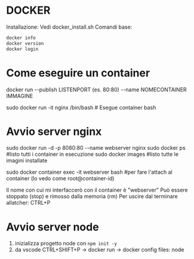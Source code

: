 # DOCKER
Installazione: Vedi docker_install.sh
Comandi base:
```sh
docker info
docker version
docker login
```

# Come eseguire un container

docker run --publish LISTENPORT (es. 80:80) --name NOMECONTAINER IMMAGINE

sudo docker run -it nginx /bin/bash # Esegue container bash

# Avvio server nginx
sudo docker run -d -p 8080:80 --name webserver nginx
sudo docker ps #listo tutti i container in esecuzione
sudo docker images #listo tutte le imagini installate

sudo docker container exec -it webserver bash #per fare l'attach al container
(lo vedo come root@container-id)

Il nome con cui mi interfaccerò con il container è "webserver"
Può essere stoppato (stop) e rimosso dalla memoria (rm)
Per uscire dal terminare allatcher: CTRL+P

# Avvio server node
1. inizializza progetto node con ```npm init -y```
2. da vscode CTRL+SHIFT+P -> docker run -> docker config files: node



